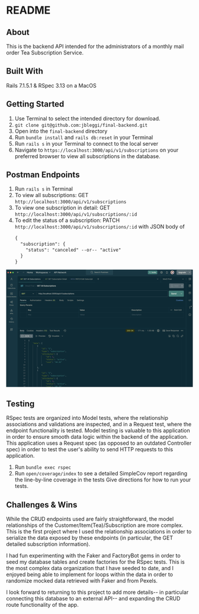 # README

## About
This is the backend API intended for the administrators of a monthly mail order Tea Subscription Service. 

## Built With
Rails 7.1.5.1 & RSpec 3.13 on a MacOS

## Getting Started
1. Use Terminal to select the intended directory for download.
2. `git clone git@github.com:jbleggi/final-backend.git`
3. Open into the `final-backend` directory 
4. Run `bundle install` and `rails db:reset` in your Terminal
5. Run `rails s` in your Terminal to connect to the local server
6. Navigate to `https://localhost:3000/api/v1/subscriptions` on your preferred browser to view all subscriptions in the database.

## Postman Endpoints
1. Run `rails s` in Terminal
2. To view all subscriptions: GET `http://localhost:3000/api/v1/subscriptions`
3. To view one subscription in detail: GET `http://localhost:3000/api/v1/subscriptions/:id`
4. To edit the status of a subscription: PATCH `http://localhost:3000/api/v1/subscriptions/:id` with JSON body of
      ```
      {
        "subscription": {
          "status": "canceled" --or-- "active"
        }
      }
      ```
![Postman screenshot](/app/assets/postman.png)
  
## Testing
RSpec tests are organized into Model tests, where the relationship associations and validations are inspected, and in a Request test, where the endpoint functionality is tested.  Model testing is valuable to this application in order to ensure smooth data logic within the backend of the application.   This application uses a Request spec (as opposed to an outdated Controller spec) in order to test the user's ability to send HTTP requests to this application.  
1. Run `bundle exec rspec`
2. Run `open/coverage/index` to see a detailed SimpleCov report regarding the line-by-line coverage in the tests
Give directions for how to run your tests.


## Challenges & Wins
While the CRUD endpoints used are fairly straightforward, the model relationships of the Customer/Item(Tea)/Subscription are more complex. This is the first project where I used the relationship associations in order to serialize the data exposed by these endpoints (in particular, the GET detailed subscription information).  

I had fun experimenting with the Faker and FactoryBot gems in order to seed my database tables and create  factories for the RSpec tests. This is the most complex data organization that I have seeded to date, and I enjoyed being able to implement for loops within the data in order to randomize mocked data retrieved with Faker and from Pexels.  

I look forward to returning to this project to add more details-- in particular connecting this database to an external API-- and expanding the CRUD route functionality of the app. 
